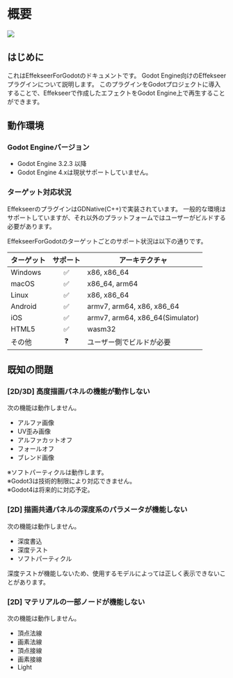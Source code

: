 ﻿# 概要

![](../img/Godot_effekseer.png)

## はじめに
これはEffekseerForGodotのドキュメントです。
Godot Engine向けのEffekseerプラグインについて説明します。
このプラグインをGodotプロジェクトに導入することで、Effekseerで作成したエフェクトをGodot Engine上で再生することができます。

## 動作環境

### Godot Engineバージョン
- Godot Engine 3.2.3 以降
- Godot Engine 4.xは現状サポートしていません。

### ターゲット対応状況

EffekseerのプラグインはGDNative(C++)で実装されています。
一般的な環境はサポートしていますが、それ以外のプラットフォームではユーザーがビルドする必要があります。

EffekseerForGodotのターゲットごとのサポート状況は以下の通りです。

| ターゲット | サポート | アーキテクチャ |
|-----------|:-------:|---------------|
| Windows   | ✅ | x86, x86_64 |
| macOS     | ✅ | x86_64, arm64 |
| Linux     | ✅ | x86, x86_64 |
| Android   | ✅ | armv7, arm64, x86, x86_64 |
| iOS       | ✅ | armv7, arm64, x86_64(Simulator) |
| HTML5     | ✅ | wasm32 |
| その他    | ❓ | ユーザー側でビルドが必要 | 


## 既知の問題

### [2D/3D] 高度描画パネルの機能が動作しない

次の機能は動作しません。

- アルファ画像
- UV歪み画像
- アルファカットオフ
- フォールオフ
- ブレンド画像

※ソフトパーティクルは動作します。  
※Godot3は技術的制限により対応できません。  
※Godot4は将来的に対応予定。  

### [2D] 描画共通パネルの深度系のパラメータが機能しない

次の機能は動作しません。

- 深度書込
- 深度テスト
- ソフトパーティクル

深度テストが機能しないため、使用するモデルによっては正しく表示できないことがあります。

### [2D] マテリアルの一部ノードが機能しない

次の機能は動作しません。

- 頂点法線
- 画素法線
- 頂点接線
- 画素接線
- Light
